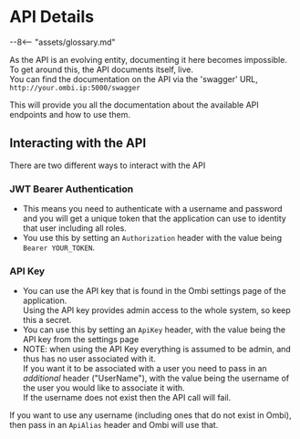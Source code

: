 # API Details

 --8<-- "assets/glossary.md"

As the API is an evolving entity, documenting it here becomes impossible.  
To get around this, the API documents itself, live.  
You can find the documentation on the API via the 'swagger' URL,  
`http://your.ombi.ip:5000/swagger`

This will provide you all the documentation about the available API endpoints and how to use them.

## Interacting with the API

There are two different ways to interact with the API

### JWT Bearer Authentication  

* This means you need to authenticate with a username and password and you will get a unique token that the application can use to identity that user including all roles.  
* You use this by setting an `Authorization` header with the value being `Bearer YOUR_TOKEN`.  

### API Key

* You can use the API key that is found in the Ombi settings page of the application.  
Using the API key provides admin access to the whole system, so keep this a secret.
* You can use this by setting an `ApiKey` header, with the value being the API key from the settings page
* NOTE: when using the API Key everything is assumed to be admin, and thus has no user associated with it.  
If you want it to be associated with a user you need to pass in an _additional_ header ("UserName"), with the value being the username of the user you would like to associate it with.  
If the username does not exist then the API call will fail.

If you want to use any username (including ones that do not exist in Ombi), then pass in an `ApiAlias` header and Ombi will use that.
